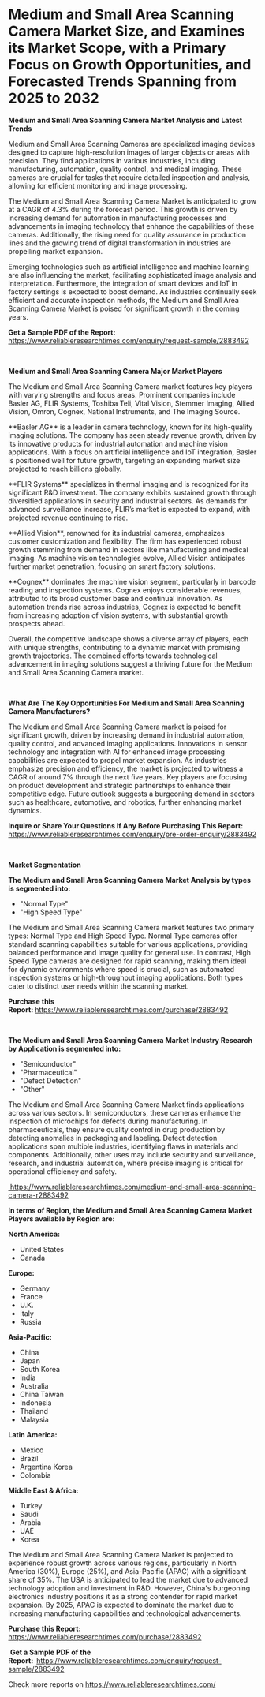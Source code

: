 <p><h1>Medium and Small Area Scanning Camera Market Size, and Examines its Market Scope, with a Primary Focus on Growth Opportunities, and Forecasted Trends Spanning from 2025 to 2032</h1></p><p><strong>Medium and Small Area Scanning Camera Market Analysis and Latest Trends</strong></p>
<p><p>Medium and Small Area Scanning Cameras are specialized imaging devices designed to capture high-resolution images of larger objects or areas with precision. They find applications in various industries, including manufacturing, automation, quality control, and medical imaging. These cameras are crucial for tasks that require detailed inspection and analysis, allowing for efficient monitoring and image processing.</p><p>The Medium and Small Area Scanning Camera Market is anticipated to grow at a CAGR of 4.3% during the forecast period. This growth is driven by increasing demand for automation in manufacturing processes and advancements in imaging technology that enhance the capabilities of these cameras. Additionally, the rising need for quality assurance in production lines and the growing trend of digital transformation in industries are propelling market expansion.</p><p>Emerging technologies such as artificial intelligence and machine learning are also influencing the market, facilitating sophisticated image analysis and interpretation. Furthermore, the integration of smart devices and IoT in factory settings is expected to boost demand. As industries continually seek efficient and accurate inspection methods, the Medium and Small Area Scanning Camera Market is poised for significant growth in the coming years.</p></p>
<p><strong>Get a Sample PDF of the Report:&nbsp;</strong> <a href="https://www.reliableresearchtimes.com/enquiry/request-sample/2883492?utm_campaign=2006&utm_medium=2&utm_source=Github&utm_content=ia&utm_term=13032025&utm_id=medium-and-small-area-scanning-camera">https://www.reliableresearchtimes.com/enquiry/request-sample/2883492</a></p>
<p>&nbsp;</p>
<p><strong>Medium and Small Area Scanning Camera Major Market Players</strong></p>
<p><p>The Medium and Small Area Scanning Camera market features key players with varying strengths and focus areas. Prominent companies include Basler AG, FLIR Systems, Toshiba Teli, Vital Vision, Stemmer Imaging, Allied Vision, Omron, Cognex, National Instruments, and The Imaging Source.</p><p>**Basler AG** is a leader in camera technology, known for its high-quality imaging solutions. The company has seen steady revenue growth, driven by its innovative products for industrial automation and machine vision applications. With a focus on artificial intelligence and IoT integration, Basler is positioned well for future growth, targeting an expanding market size projected to reach billions globally.</p><p>**FLIR Systems** specializes in thermal imaging and is recognized for its significant R&D investment. The company exhibits sustained growth through diversified applications in security and industrial sectors. As demands for advanced surveillance increase, FLIR’s market is expected to expand, with projected revenue continuing to rise.</p><p>**Allied Vision**, renowned for its industrial cameras, emphasizes customer customization and flexibility. The firm has experienced robust growth stemming from demand in sectors like manufacturing and medical imaging. As machine vision technologies evolve, Allied Vision anticipates further market penetration, focusing on smart factory solutions.</p><p>**Cognex** dominates the machine vision segment, particularly in barcode reading and inspection systems. Cognex enjoys considerable revenues, attributed to its broad customer base and continual innovation. As automation trends rise across industries, Cognex is expected to benefit from increasing adoption of vision systems, with substantial growth prospects ahead.</p><p>Overall, the competitive landscape shows a diverse array of players, each with unique strengths, contributing to a dynamic market with promising growth trajectories. The combined efforts towards technological advancement in imaging solutions suggest a thriving future for the Medium and Small Area Scanning Camera market.</p></p>
<p>&nbsp;</p>
<p><strong>What Are The Key Opportunities For Medium and Small Area Scanning Camera Manufacturers?</strong></p>
<p><p>The Medium and Small Area Scanning Camera market is poised for significant growth, driven by increasing demand in industrial automation, quality control, and advanced imaging applications. Innovations in sensor technology and integration with AI for enhanced image processing capabilities are expected to propel market expansion. As industries emphasize precision and efficiency, the market is projected to witness a CAGR of around 7% through the next five years. Key players are focusing on product development and strategic partnerships to enhance their competitive edge. Future outlook suggests a burgeoning demand in sectors such as healthcare, automotive, and robotics, further enhancing market dynamics.</p></p>
<p><strong>Inquire or Share Your Questions If Any Before Purchasing This Report:</strong> <a href="https://www.reliableresearchtimes.com/enquiry/pre-order-enquiry/2883492?utm_campaign=2006&utm_medium=2&utm_source=Github&utm_content=ia&utm_term=13032025&utm_id=medium-and-small-area-scanning-camera">https://www.reliableresearchtimes.com/enquiry/pre-order-enquiry/2883492</a></p>
<p>&nbsp;</p>
<p><strong>Market Segmentation</strong></p>
<p><strong>The Medium and Small Area Scanning Camera Market Analysis by types is segmented into:</strong></p>
<p><ul><li>"Normal Type"</li><li>"High Speed Type"</li></ul></p>
<p><p>The Medium and Small Area Scanning Camera market features two primary types: Normal Type and High Speed Type. Normal Type cameras offer standard scanning capabilities suitable for various applications, providing balanced performance and image quality for general use. In contrast, High Speed Type cameras are designed for rapid scanning, making them ideal for dynamic environments where speed is crucial, such as automated inspection systems or high-throughput imaging applications. Both types cater to distinct user needs within the scanning market.</p></p>
<p><strong>Purchase this Report:&nbsp;</strong><a href="https://www.reliableresearchtimes.com/purchase/2883492?utm_campaign=2006&utm_medium=2&utm_source=Github&utm_content=ia&utm_term=13032025&utm_id=medium-and-small-area-scanning-camera">https://www.reliableresearchtimes.com/purchase/2883492</a></p>
<p>&nbsp;</p>
<p><strong>The Medium and Small Area Scanning Camera Market Industry Research by Application is segmented into:</strong></p>
<p><ul><li>"Semiconductor"</li><li>"Pharmaceutical"</li><li>"Defect Detection"</li><li>"Other"</li></ul></p>
<p><p>The Medium and Small Area Scanning Camera Market finds applications across various sectors. In semiconductors, these cameras enhance the inspection of microchips for defects during manufacturing. In pharmaceuticals, they ensure quality control in drug production by detecting anomalies in packaging and labeling. Defect detection applications span multiple industries, identifying flaws in materials and components. Additionally, other uses may include security and surveillance, research, and industrial automation, where precise imaging is critical for operational efficiency and safety.</p></p>
<p><a href="https://www.reliableresearchtimes.com/medium-and-small-area-scanning-camera-r2883492?utm_campaign=2006&utm_medium=2&utm_source=Github&utm_content=ia&utm_term=13032025&utm_id=medium-and-small-area-scanning-camera">&nbsp;https://www.reliableresearchtimes.com/medium-and-small-area-scanning-camera-r2883492</a></p>
<p><strong>In terms of Region, the Medium and Small Area Scanning Camera Market Players available by Region are:</strong></p>
<p>
    <p> <strong> North America: </strong>
        <ul>
            <li>United States</li>
            <li>Canada</li>
        </ul>
        </p> 
    <p> <strong> Europe: </strong>
        <ul>
            <li>Germany</li>
            <li>France</li>
            <li>U.K.</li>
            <li>Italy</li>
            <li>Russia</li>
        </ul>
        </p> 
    <p> <strong> Asia-Pacific: </strong>
        <ul>
            <li>China</li>
            <li>Japan</li>
            <li>South Korea</li>
            <li>India</li>
            <li>Australia</li>
            <li>China Taiwan</li>
            <li>Indonesia</li>
            <li>Thailand</li>
            <li>Malaysia</li>
        </ul>
        </p> 
    <p> <strong> Latin America: </strong>
        <ul>
            <li>Mexico</li>
            <li>Brazil</li>
            <li>Argentina Korea</li>
            <li>Colombia</li>
        </ul>
        </p> 
    <p> <strong> Middle East & Africa: </strong>
        <ul>
            <li>Turkey</li>
            <li>Saudi</li>
            <li>Arabia</li>
            <li>UAE</li>
            <li>Korea</li>
        </ul>
    </p>
    </p>
<p><p>The Medium and Small Area Scanning Camera Market is projected to experience robust growth across various regions, particularly in North America (30%), Europe (25%), and Asia-Pacific (APAC) with a significant share of 35%. The USA is anticipated to lead the market due to advanced technology adoption and investment in R&D. However, China's burgeoning electronics industry positions it as a strong contender for rapid market expansion. By 2025, APAC is expected to dominate the market due to increasing manufacturing capabilities and technological advancements.</p></p>
<p><strong>Purchase this Report: </strong><a href="https://www.reliableresearchtimes.com/purchase/2883492?utm_campaign=2006&utm_medium=2&utm_source=Github&utm_content=ia&utm_term=13032025&utm_id=medium-and-small-area-scanning-camera">https://www.reliableresearchtimes.com/purchase/2883492</a></p>
<p>&nbsp;<strong>Get a Sample PDF of the Report:&nbsp;&nbsp;</strong><a href="https://www.reliableresearchtimes.com/enquiry/request-sample/2883492?utm_campaign=2006&utm_medium=2&utm_source=Github&utm_content=ia&utm_term=13032025&utm_id=medium-and-small-area-scanning-camera">https://www.reliableresearchtimes.com/enquiry/request-sample/2883492</a></p>
<p><strong></strong></p>
<p>Check more reports on <a href="https://www.reliableresearchtimes.com/?utm_campaign=2006&utm_medium=2&utm_source=Github&utm_content=ia&utm_term=13032025&utm_id=medium-and-small-area-scanning-camera">https://www.reliableresearchtimes.com/</a></p>